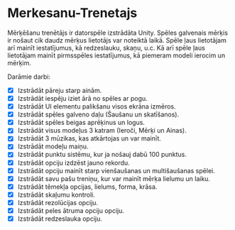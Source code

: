 # Merkesanu-Trenetajs
Mērķēšanu trenētājs ir datorspēle izstrādāta Unity.
Spēles galvenais mērķis ir nošaut cik daudz mērķus lietotājs var noteiktā laikā.
Spēle ļaus lietotājam arī mainīt iestatījumus, kā redzeslauku, skaņu, u.c.
Kā arī spēle ļaus lietotājam mainīt pirmsspēles iestatījumus, kā piemeram modeli ierocim un mērķim.

Darāmie darbi:
- [X] Izstrādāt pāreju starp ainām.
- [X] Izstrādāt iespēju iziet ārā no spēles ar pogu.
- [X] Izstrādāt UI elementu palikšanu visos ekrāna izmēros. 
- [X] Izstrādāt spēles galveno daļu (Šaušanu un skatīšanos).
- [X] Izstrādāt spēles beigas aprēķinus un logus.
- [X] Izstrādāt visus modeļus 3 katram (Ieroči, Mērķi un Ainas).
- [X] Izstrādāt 3 mūzikas, kas atkārtojas un var mainīt.  
- [X] Izstrādāt modeļu maiņu.
- [X] Izstrādāt punktu sistēmu, kur ja nošauj dabū 100 punktus.
- [X] Izstrādāt opciju izdzēst jauno rekordu.
- [X] Izstrādāt opciju mainīt starp vienšaušanas un multišaušanas spēlei.
- [X] Izstrādāt savu pašu treniņu, kur var mainīt mērķa lielumu un laiku.
- [X] Izstrādāt tēmekļa opcijas, lielums, forma, krāsa.
- [X] Izstrādāt skaļumu kontroli.
- [X] Izstrādāt rezolūcijas opciju.
- [X] Izstrādāt peles ātruma opciju opciju.
- [X] Izstrādāt redzeslauka opciju.
